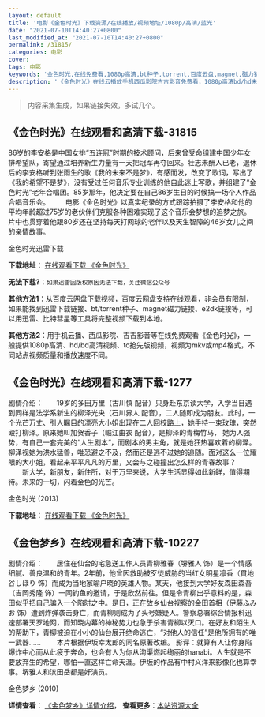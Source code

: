 ```yaml
---
layout: default
title: '电影《金色时光》下载资源/在线播放/视频地址/1080p/高清/蓝光'
date: "2021-07-10T14:40:27+0800"
last_modified_at: "2021-07-10T14:40:27+0800"
permalink: /31815/
categories: 电影
cover:
tags: 电影
keywords: '金色时光,在线免费看,1080p高清,bt种子,torrent,百度云盘,magnet,磁力链,迅雷下载资源'
description: '《金色时光》在线云播放手机西瓜影院吉吉影音免费看，1080p高清bd/hd未删减完整版和tc抢先枪版，mkv/mp4格式，附带bt/torrent种子、magnet/磁力链、百度云盘、网盘资源迅雷下载链接'
---
```


>内容采集生成，如果链接失效，多试几个。


## 《金色时光》在线观看和高清下载-31815

86岁的李安格是中国女排“五连冠&rdquo;时期的技术顾问，后来曾受命组建中国少年女排希望队，寄望通过培养新生力量有一天把冠军再夺回来。壮志未酬人已老，退休后的李安格听到张雨生的歌《我的未来不是梦》，有感而发，改变了歌词，写出了《我的希望不是梦》，没有受过任何音乐专业训练的他自此迷上写歌，并组建了&ldquo;金色时光”老年合唱团。85岁那年，他决定要在自己86岁生日的时候搞一场个人作品合唱音乐会。 　　电影《金色时光》以真实纪录的方式跟踪拍摄了李安格和他的平均年龄超过75岁的老伙伴们克服各种困难实现了这个音乐会梦想的追梦之旅。片中也贯穿着他跟80岁还在坚持每天打网球的老伴以及天生智障的46岁女儿之间的亲情故事。<br />


金色时光迅雷下载

**下载地址**： [在线观看下载 《金色时光》](https://www.993dy.com//vod-detail-id-16826.html) 


**无法下载?**：`如果迅雷因版权原因无法下载，关注微信公众号 `

**其他方法1**：从百度云网盘下载视频，百度云网盘支持在线观看，非会员有限制，如果能找到迅雷下载链接、bt/torrent种子、magnet磁力链接、e2dk链接等，可以用迅雷、比特彗星等工具将完整视频下载到本地。

**其他方法2**：用手机云播、西瓜影院、吉吉影音等在线免费观看《金色时光》，一般提供1080p高清、hd/bd高清视频、tc抢先版视频，视频为mkv或mp4格式，不同站点视频质量和播放速度不同。


## 《金色时光》在线观看和高清下载-1277

剧情介绍：　　19岁的多田万里（古川慎 配音）只身赴东京读大学，入学当日遇到同样是法学系新生的柳泽光央（石川界人 配音），二人随即成为朋友。此时，一个光芒万丈、引人瞩目的漂亮大小姐出现在二人回校路上，她手持一束玫瑰，突然殴打柳泽。原来她叫加贺香子（崛江由衣 配音），是柳泽的青梅竹马， 她为人强势，有自己一套完美的“人生剧本“，而剧本的男主角，就是她狂热喜欢着的柳泽。柳泽视她为洪水猛兽，唯恐避之不及，然而还是逃不过她的追随。面对这么一位耀眼的大小姐，看起来平平凡凡的万里，又会与之碰撞出怎么样的青春故事？ 　　新大学，新朋友，新住所，对于万里来说，大学生活显得如此新鲜，值得期待。未来的一切，闪着金色的光芒。


金色时光 (2013)

**下载地址**： [在线观看下载 《金色时光》](https://www.btbtdy.me/btdy/dy9081.html) 


## 《金色梦乡》在线观看和高清下载-10227

剧情介绍：　　居住在仙台的宅急送工作人员青柳雅春（堺雅人 饰）是一个情感细腻、善良温和的青年。2年前，他曾因救助被歹徒威胁的当红女明星凛香（貫地谷しほり 饰）而成为当地家喻户晓的英雄人物。某天，他接到大学好友森田森吾（吉岡秀隆 饰）一同钓鱼的邀请，于是欣然前往。但是令青柳出乎意料的是，森田似乎把自己骗入一个陷阱之中。是日，正在故乡仙台视察的金田首相（伊藤ふみお 饰）遭到炸弹袭击身亡，而青柳则成为了头号嫌疑人。警察总署综合情报科迅速部署天罗地网，而知晓内幕的神秘势力也急于杀害青柳以灭口。在好友和陌生人的帮助下，青柳被迫在小小的仙台展开绝命逃亡，“对他人的信任”是他所拥有的唯一武器…… 　　本片根据伊坂幸太郎的同名原著改编。 影评：就算有人让你身陷爆炸中心而从此疲于奔命，也会有人为你从沟渠燃起绚丽的hanabi。人生就是不要放弃生的希望，哪怕一直这样亡命天涯。伊坂的作品有中村义洋来影像化也算幸事。堺雅人和滨田岳都是好演员。


金色梦乡 (2010)

**详情查看**： [《金色梦乡》详情介绍](/movie/10227/)， **查看更多**：[本站资源大全](/movie/t/all/)

